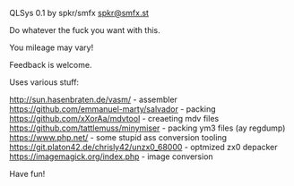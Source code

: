 QLSys 0.1 by spkr/smfx
spkr@smfx.st

Do whatever the fuck you want with this.

You mileage may vary!

Feedback is welcome.

Uses various stuff:

http://sun.hasenbraten.de/vasm/ - assembler
https://github.com/emmanuel-marty/salvador - packing
https://github.com/xXorAa/mdvtool - creaeting mdv files
https://github.com/tattlemuss/minymiser - packing ym3 files (ay regdump)
https://www.php.net/ - some stupid ass conversion tooling
https://git.platon42.de/chrisly42/unzx0_68000 - optmized zx0 depacker
https://imagemagick.org/index.php - image conversion

Have fun!
